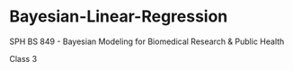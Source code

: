 # Bayesian-Linear-Regression
SPH BS 849 - Bayesian Modeling for Biomedical Research & Public Health

Class 3
